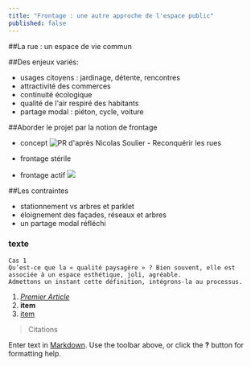 ```yaml
---
title: "Frontage : une autre approche de l'espace public"
published: false
---
```




##La rue : un espace de vie commun

##Des enjeux variés:
- usages citoyens : jardinage, détente, rencontres
- attractivité des commerces
- continuité écologique
- qualité de l'air respiré des habitants
- partage modal : piéton, cycle, voiture

##Aborder le projet par la notion de frontage
- concept
![PR d'après Nicolas Soulier - Reconquérir les rues]({{site.baseurl}}/media/frontage_schema.jpg)
- frontage stérile

- frontage actif
![]({{site.baseurl}}/media/frontages_stalingrad.jpg)

##Les contraintes
- stationnement vs arbres et parklet
- éloignement des façades, réseaux et arbres
- un partage modal réfléchi

### texte


	Cas 1
	Qu’est-ce que la « qualité paysagère » ? Bien souvent, elle est associée à un espace esthétique, joli, agréable. 
	Admettons un instant cette définition, intégrons-la au processus.

1. _[Premier Article](//2015/12/28/premier-article/)_
2. **item**
3. [item](http://google.fr)


> Citations


Enter text in [Markdown](http://daringfireball.net/projects/markdown/). Use the toolbar above, or click the **?** button for formatting help.
